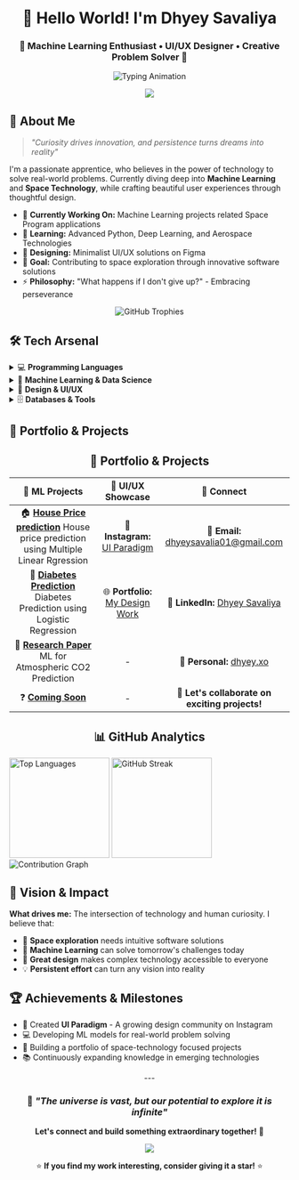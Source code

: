 <div align="center">
  
# 👋 Hello World! I'm Dhyey Savaliya

### 🚀 Machine Learning Enthusiast • UI/UX Designer • Creative Problem Solver 🎨

<p>
  <img src="https://readme-typing-svg.demolab.com?font=Fira+Code&weight=500&pause=1000&color=FFB700&center=true&vCenter=true&width=600&lines=Python+Developer+%F0%9F%90%8D+%7C+ML+Engineer;UI%2FUX+Designer+%7C+Figma+Expert+%F0%9F%8E%A8;Data+Science+Enthusiast+%F0%9F%93%8A;Space+Technology+Explorer+%F0%9F%9A%80;Building+Tomorrow's+Solutions+%F0%9F%92%A1" alt="Typing Animation">
</p>

<img src="https://user-images.githubusercontent.com/73097560/115834477-dbab4500-a447-11eb-908a-139a6edaec5c.gif">

</div>

## 🚀 About Me

> *"Curiosity drives innovation, and persistence turns dreams into reality"*

I'm a passionate apprentice, who believes in the power of technology to solve real-world problems. Currently diving deep into **Machine Learning** and **Space Technology**, while crafting beautiful user experiences through thoughtful design.

- 🔭 **Currently Working On:** Machine Learning projects related Space Program applications
- 🌱 **Learning:** Advanced Python, Deep Learning, and Aerospace Technologies
- 🎨 **Designing:** Minimalist UI/UX solutions on Figma
- 🎯 **Goal:** Contributing to space exploration through innovative software solutions
- ⚡ **Philosophy:** "What happens if I don't give up?" - Embracing perseverance

<div align="center">
  <img src="https://github-profile-trophy.vercel.app/?username=cursed-0men&theme=gruvbox&row=2&column=3&margin-w=15&margin-h=15" alt="GitHub Trophies">
</div>

## 🛠️ Tech Arsenal

<details>
<summary>💻 <strong>Programming Languages</strong></summary>
<br>
<p>
  <img src="https://img.shields.io/badge/Python-3776AB?style=for-the-badge&logo=python&logoColor=white" alt="Python">
  <img src="https://img.shields.io/badge/C-A8B9CC?style=for-the-badge&logo=c&logoColor=white" alt="C">
  <img src="https://img.shields.io/badge/C++-00599C?style=for-the-badge&logo=c%2B%2B&logoColor=white" alt="C++">
  <img src="https://img.shields.io/badge/SQL-336791?style=for-the-badge&logo=postgresql&logoColor=white" alt="SQL">
</p>
</details>

<details>
<summary>🤖 <strong>Machine Learning & Data Science</strong></summary>
<br>
<p>
  <img src="https://img.shields.io/badge/Pandas-150458?style=for-the-badge&logo=pandas&logoColor=white" alt="Pandas">
  <img src="https://img.shields.io/badge/NumPy-013243?style=for-the-badge&logo=numpy&logoColor=white" alt="NumPy">
  <img src="https://img.shields.io/badge/Scikit--Learn-F7931E?style=for-the-badge&logo=scikit-learn&logoColor=white" alt="Scikit-Learn">
  <img src="https://img.shields.io/badge/Matplotlib-11557c?style=for-the-badge&logo=matplotlib&logoColor=white" alt="Matplotlib">
  <img src="https://img.shields.io/badge/Jupyter-F37626?style=for-the-badge&logo=jupyter&logoColor=white" alt="Jupyter">
</p>
</details>

<details>
<summary>🎨 <strong>Design & UI/UX</strong></summary>
<br>
<p>
  <img src="https://img.shields.io/badge/Figma-F24E1E?style=for-the-badge&logo=figma&logoColor=white" alt="Figma">
  <img src="https://img.shields.io/badge/Adobe%20XD-FF61F6?style=for-the-badge&logo=adobe%20xd&logoColor=white" alt="Adobe XD">
  <img src="https://img.shields.io/badge/Canva-00C4CC?style=for-the-badge&logo=canva&logoColor=white" alt="Canva">
</p>
</details>

<details>
<summary>🗄️ <strong>Databases & Tools</strong></summary>
<br>
<p>
  <img src="https://img.shields.io/badge/MySQL-4479A1?style=for-the-badge&logo=mysql&logoColor=white" alt="MySQL">
  <img src="https://img.shields.io/badge/MongoDB-13aa52?style=for-the-badge&logo=mongodb&logoColor=white" alt="MongoDB">
  <img src="https://img.shields.io/badge/Git-F05032?style=for-the-badge&logo=git&logoColor=white" alt="Git">
  <img src="https://img.shields.io/badge/VS%20Code-007ACC?style=for-the-badge&logo=visual%20studio%20code&logoColor=white" alt="VS Code">
</p>
</details>

## 🎨 Portfolio & Projects

<div align="center">
  
## 🎨 Portfolio & Projects

<div align="center">
  
| 🤖 ML Projects | 🌟 UI/UX Showcase | 📱 Connect |
|:---:|:---:|:---:|
| 🏠 **[House Price prediction](https://ml-house-price-prediction.streamlit.app)**  House price prediction using Multiple Linear Rgression | 🎨 **Instagram:** [UI Paradigm](https://www.instagram.com/ui.paradigm/) | 📧 **Email:** dhyeysavalia01@gmail.com |
| 🧬 **[Diabetes Prediction](https://diabetespredictionappml.streamlit.app/)**  Diabetes Prediction using Logistic Regression | 🌐 **Portfolio:** [My Design Work](https://sites.google.com/view/dhyeys-ui-paradigm) | 💼 **LinkedIn:** [Dhyey Savaliya](https://linkedin.com/in/dhyey-savaliya-632bb4246) |
| 🌳 **[Research Paper](https://ijemh.com/issue_dcp/Comparative%20Analysis%20of%20Machine%20Learning%20Models%20forAtmosphericCO2Prediction.pdf)** ML for Atmospheric CO2 Prediction | - | 📸 **Personal:** [dhyey.xo](https://instagram.com/dhyey.xo) |
| ❓ **[Coming Soon]()**   | - | 💬 **Let's collaborate on exciting projects!** |

</div>

## 📊 GitHub Analytics

<div align="left">
  <img height="180em" src="https://github-readme-stats.vercel.app/api/top-langs?username=cursed-0men&show_icons=true&locale=en&layout=compact&theme=gruvbox&hide_border=true" alt="Top Languages">
  <img height="180em" src="https://github-readme-streak-stats.herokuapp.com/?user=cursed-0men&theme=gruvbox&hide_border=true" alt="GitHub Streak">
</div>

<div align="left">
  <img src="https://github-readme-activity-graph.vercel.app/graph?username=cursed-0men&theme=gruvbox&hide_border=true&area=true" alt="Contribution Graph">
</div>


<div align="left">

## 🌌 Vision & Impact

**What drives me:** The intersection of technology and human curiosity. I believe that:

- 🚀 **Space exploration** needs intuitive software solutions
- 🤖 **Machine Learning** can solve tomorrow's challenges today  
- 🎨 **Great design** makes complex technology accessible to everyone
- 💡 **Persistent effort** can turn any vision into reality

## 🏆 Achievements & Milestones

- 🎨 Created **UI Paradigm** - A growing design community on Instagram
- 💻 Developing ML models for real-world problem solving
- 🌟 Building a portfolio of space-technology focused projects
- 📚 Continuously expanding knowledge in emerging technologies
</div>
---

<div align="center">
  
### 💫 *"The universe is vast, but our potential to explore it is infinite"*

**Let's connect and build something extraordinary together!** 🚀

<img src="https://user-images.githubusercontent.com/73097560/115834477-dbab4500-a447-11eb-908a-139a6edaec5c.gif">

⭐ **If you find my work interesting, consider giving it a star!** ⭐

</div>
